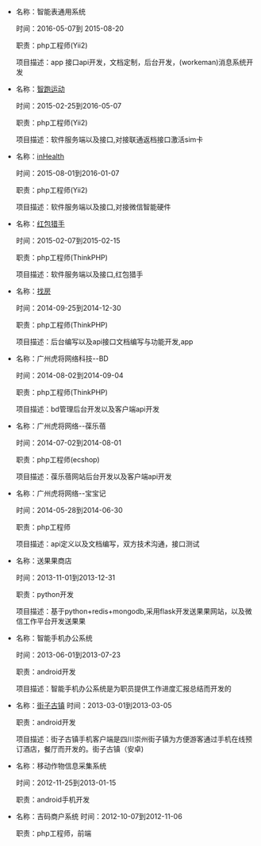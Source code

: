 *   名称：智能表通用系统

    时间：2016-05-07到 2015-08-20

    职责：php工程师(Yii2)

    项目描述：app 接口api开发，文档定制，后台开发，(workeman)消息系统开发

*   名称：[智跑运动](http://android.myapp.com/myapp/detail.htm?apkName=com.inwatch.aliwearapp)

    时间：2015-02-25到2016-05-07

    职责：php工程师(Yii2)

    项目描述：软件服务端以及接口,对接联通返档接口激活sim卡

*   名称：[inHealth](http://www.lenovomm.com/appdetail/com.inwatch.app/0)

    时间：2015-08-01到2016-01-07

    职责：php工程师(Yii2)

    项目描述：软件服务端以及接口,对接微信智能硬件

*   名称：[红包猎手](http://shouji.baidu.com/soft/item?docid=7925036&from=as&f=search_app_%E7%BA%A2%E5%8C%85%E7%8C%8E%E6%89%8B%40list_1_image%401%40header_app_input)

    时间：2015-02-07到2015-02-15

    职责：php工程师(ThinkPHP)

    项目描述：软件服务端以及接口,红包猎手

*   名称：[找房](http://zhushou.360.cn/detail/index/soft_id/2569898?recrefer=SE_D_%E6%89%BE%E6%88%BF)

    时间：2014-09-25到2014-12-30

    职责：php工程师(ThinkPHP)

    项目描述：后台编写以及api接口文档编写与功能开发,app


*   名称：广州虎将网络科技--BD

    时间：2014-08-02到2014-09-04

    职责：php工程师(ThinkPHP)

    项目描述：bd管理后台开发以及客户端api开发

*   名称：广州虎将网络--葆乐蓓

    时间：2014-07-02到2014-08-01

    职责：php工程师(ecshop)

    项目描述：葆乐蓓网站后台开发以及客户端api开发

*   名称：广州虎将网络--宝宝记

    时间：2014-05-28到2014-06-30

    职责：php工程师

    项目描述：api定义以及文档编写，双方技术沟通，接口测试

*   名称：送果果商店

    时间：2013-11-01到2013-12-31

    职责：python开发

    项目描述：基于python+redis+mongodb,采用flask开发送果果网站，以及微信工作平台开发送果果

*   名称：智能手机办公系统

    时间：2013-06-01到2013-07-23

    职责：android开发

    项目描述：智能手机办公系统是为职员提供工作进度汇报总结而开发的

*   名称：[街子古镇](http://www.cdjzgz.com/AncientTown.apk)
    时间：2013-03-01到2013-03-05

    职责：android开发

    项目描述：街子古镇手机客户端是四川崇州街子镇为方便游客通过手机在线预订酒店，餐厅而开发的。街子古镇（安卓)

*   名称：移动作物信息采集系统

    时间：2012-11-25到2013-01-15

    职责：android手机开发

*   名称：吉码商户系统
    时间：2012-10-07到2012-11-06

    职责：php工程师，前端




